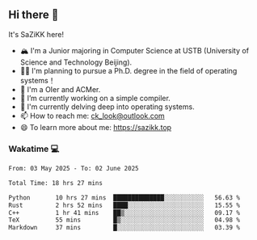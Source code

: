 ## Hi there 👋

It's SaZiKK here!

- 🏔️ I'm a Junior majoring in Computer Science  at USTB (University of Science and Technology Beijing).
- 🧑‍🎓 I'm planning to pursue a Ph.D. degree in the field of operating systems！
- 🚀 I'm a OIer and ACMer.
- 🔭 I’m currently working on a simple compiler.
- 🌱 I'm currently delving deep into operating systems.
- 📫 How to reach me: ck_look@outlook.com
- 😄 To learn more about me: https://sazikk.top

  
<!--
**SaZiKK/SaZiKK** is a ✨ _special_ ✨ repository because its `README.md` (this file) appears on your GitHub profile.

Here are some ideas to get you started:

- 🔭 I’m currently working on ...
- 🌱 I’m currently learning ...
- 👯 I’m looking to collaborate on ...
- 🤔 I’m looking for help with ...
- 💬 Ask me about ...
- 📫 How to reach me: ...
- 😄 Pronouns: ...
- ⚡ Fun fact: ...
-->

### Wakatime 💻

<!--START_SECTION:waka-->

```txt
From: 03 May 2025 - To: 02 June 2025

Total Time: 18 hrs 27 mins

Python       10 hrs 27 mins  ██████████████░░░░░░░░░░░   56.63 %
Rust         2 hrs 52 mins   ████░░░░░░░░░░░░░░░░░░░░░   15.55 %
C++          1 hr 41 mins    ██▒░░░░░░░░░░░░░░░░░░░░░░   09.17 %
TeX          55 mins         █▒░░░░░░░░░░░░░░░░░░░░░░░   04.98 %
Markdown     37 mins         █░░░░░░░░░░░░░░░░░░░░░░░░   03.39 %
```

<!--END_SECTION:waka-->
